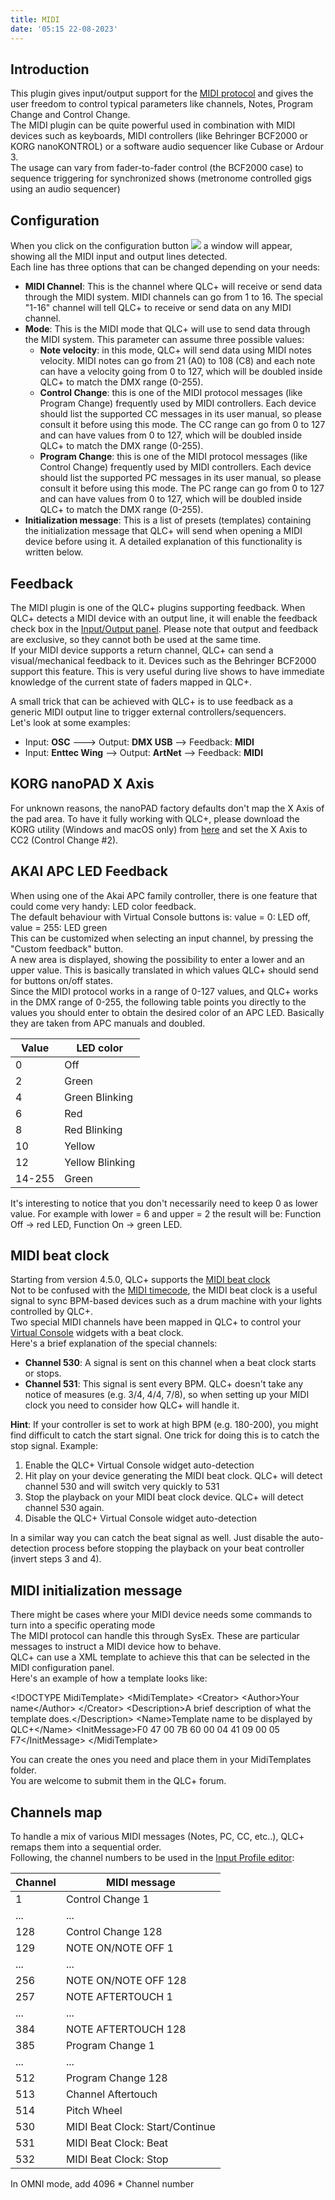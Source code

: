 ```yaml
---
title: MIDI
date: '05:15 22-08-2023'
---
```


Introduction
------------

This plugin gives input/output support for the [MIDI protocol](https://en.wikipedia.org/wiki/MIDI) and gives the user freedom to control typical parameters like channels, Notes, Program Change and Control Change.  
The MIDI plugin can be quite powerful used in combination with MIDI devices such as keyboards, MIDI controllers (like Behringer BCF2000 or KORG nanoKONTROL) or a software audio sequencer like Cubase or Ardour 3.  
The usage can vary from fader-to-fader control (the BCF2000 case) to sequence triggering for synchronized shows (metronome controlled gigs using an audio sequencer)

Configuration
-------------

When you click on the configuration button ![](/basics/configure.png) a window will appear, showing all the MIDI input and output lines detected.  
Each line has three options that can be changed depending on your needs:

* **MIDI Channel**: This is the channel where QLC+ will receive or send data through the MIDI system. MIDI channels can go from 1 to 16. The special "1-16" channel will tell QLC+ to receive or send data on any MIDI channel.
* **Mode**: This is the MIDI mode that QLC+ will use to send data through the MIDI system. This parameter can assume three possible values:
    * **Note velocity**: in this mode, QLC+ will send data using MIDI notes velocity. MIDI notes can go from 21 (A0) to 108 (C8) and each note can have a velocity going from 0 to 127, which will be doubled inside QLC+ to match the DMX range (0-255).
    * **Control Change**: this is one of the MIDI protocol messages (like Program Change) frequently used by MIDI controllers. Each device should list the supported CC messages in its user manual, so please consult it before using this mode. The CC range can go from 0 to 127 and can have values from 0 to 127, which will be doubled inside QLC+ to match the DMX range (0-255).
    * **Program Change**: this is one of the MIDI protocol messages (like Control Change) frequently used by MIDI controllers. Each device should list the supported PC messages in its user manual, so please consult it before using this mode. The PC range can go from 0 to 127 and can have values from 0 to 127, which will be doubled inside QLC+ to match the DMX range (0-255).
* **Initialization message**: This is a list of presets (templates) containing the initialization message that QLC+ will send when opening a MIDI device before using it. A detailed explanation of this functionality is written below.

Feedback
---------

The MIDI plugin is one of the QLC+ plugins supporting feedback. When QLC+ detects a MIDI device with an output line, it will enable the feedback check box in the [Input/Output panel](/input-output). Please note that output and feedback are exclusive, so they cannot both be used at the same time.  
If your MIDI device supports a return channel, QLC+ can send a visual/mechanical feedback to it. Devices such as the Behringer BCF2000 support this feature. This is very useful during live shows to have immediate knowledge of the current state of faders mapped in QLC+.  
  
A small trick that can be achieved with QLC+ is to use feedback as a generic MIDI output line to trigger external controllers/sequencers.  
Let's look at some examples:

* Input: **OSC** ---\> Output: **DMX USB** --\> Feedback: **MIDI**
* Input: **Enttec Wing** --\> Output: **ArtNet** --\> Feedback: **MIDI**

KORG nanoPAD X Axis
-------------------

For unknown reasons, the nanoPAD factory defaults don't map the X Axis of the pad area. To have it fully working with QLC+, please download the KORG utility (Windows and macOS only) from [here](http://i.korg.com/SupportPage.aspx?productid=415) and set the X Axis to CC2 (Control Change #2).

AKAI APC LED Feedback
----------------------

When using one of the Akai APC family controller, there is one feature that could come very handy: LED color feedback.  
The default behaviour with Virtual Console buttons is: value = 0: LED off, value = 255: LED green  
This can be customized when selecting an input channel, by pressing the "Custom feedback" button.  
A new area is displayed, showing the possibility to enter a lower and an upper value. This is basically translated in which values QLC+ should send for buttons on/off states.  
Since the MIDI protocol works in a range of 0-127 values, and QLC+ works in the DMX range of 0-255, the following table points you directly to the values you should enter to obtain the desired color of an APC LED. Basically they are taken from APC manuals and doubled.

| Value | LED color |
| --- | --- |
| 0   | Off |
| 2   | Green |
| 4   | Green Blinking |
| 6   | Red |
| 8   | Red Blinking |
| 10  | Yellow |
| 12  | Yellow Blinking |
| 14-255 | Green |

It's interesting to notice that you don't necessarily need to keep 0 as lower value. For example with lower = 6 and upper = 2 the result will be: Function Off -> red LED, Function On -> green LED.

MIDI beat clock
---------------

Starting from version 4.5.0, QLC+ supports the [MIDI beat clock](https://en.wikipedia.org/wiki/MIDI_beat_clock)  
Not to be confused with the [MIDI timecode](https://en.wikipedia.org/wiki/MIDI_timecode), the MIDI beat clock is a useful signal to sync BPM-based devices such as a drum machine with your lights controlled by QLC+.  
Two special MIDI channels have been mapped in QLC+ to control your [Virtual Console](/virtual-console) widgets with a beat clock.  
Here's a brief explanation of the special channels:

* **Channel 530**: A signal is sent on this channel when a beat clock starts or stops.
* **Channel 531**: This signal is sent every BPM. QLC+ doesn't take any notice of measures (e.g. 3/4, 4/4, 7/8), so when setting up your MIDI clock you need to consider how QLC+ will handle it.

  
**Hint**: If your controller is set to work at high BPM (e.g. 180-200), you might find difficult to catch the start signal. One trick for doing this is to catch the stop signal. Example:  

1.  Enable the QLC+ Virtual Console widget auto-detection
2.  Hit play on your device generating the MIDI beat clock. QLC+ will detect channel 530 and will switch very quickly to 531
3.  Stop the playback on your MIDI beat clock device. QLC+ will detect channel 530 again.
4.  Disable the QLC+ Virtual Console widget auto-detection

In a similar way you can catch the beat signal as well. Just disable the auto-detection process before stopping the playback on your beat controller (invert steps 3 and 4).

MIDI initialization message
---------------------------

There might be cases where your MIDI device needs some commands to turn into a specific operating mode  
The MIDI protocol can handle this through SysEx. These are particular messages to instruct a MIDI device how to behave.  
QLC+ can use a XML template to achieve this that can be selected in the MIDI configuration panel.  
Here's an example of how a template looks like:  

&lt;!DOCTYPE MidiTemplate&gt;
&lt;MidiTemplate&gt;
 &lt;Creator&gt;
  &lt;Author&gt;Your name&lt;/Author&gt;
 &lt;/Creator&gt;
 &lt;Description&gt;A brief description of what the template does.&lt;/Description&gt;
 &lt;Name&gt;Template name to be displayed by QLC+&lt;/Name&gt;
 &lt;InitMessage&gt;F0 47 00 7B 60 00 04 41 09 00 05 F7&lt;/InitMessage&gt;
&lt;/MidiTemplate&gt;

You can create the ones you need and place them in your MidiTemplates folder.  
You are welcome to submit them in the QLC+ forum.

Channels map
-----------------

To handle a mix of various MIDI messages (Notes, PC, CC, etc..), QLC+ remaps them into a sequential order.  
Following, the channel numbers to be used in the [Input Profile editor](/input-output/input-profiles):

| Channel | MIDI message |
| --- | --- |
| 1   | Control Change 1 |
| ... | ... |
| 128 | Control Change 128 |
| 129 | NOTE ON/NOTE OFF 1 |
| ... | ... |
| 256 | NOTE ON/NOTE OFF 128 |
| 257 | NOTE AFTERTOUCH 1 |
| ... | ... |
| 384 | NOTE AFTERTOUCH 128 |
| 385 | Program Change 1 |
| ... | ... |
| 512 | Program Change 128 |
| 513 | Channel Aftertouch |
| 514 | Pitch Wheel |
| 530 | MIDI Beat Clock: Start/Continue |
| 531 | MIDI Beat Clock: Beat |
| 532 | MIDI Beat Clock: Stop |

In OMNI mode, add 4096 * Channel number
